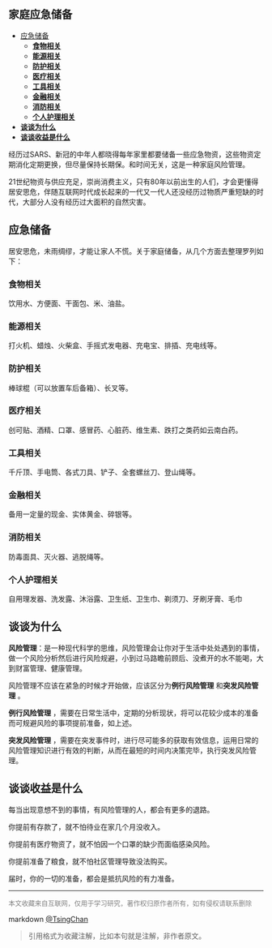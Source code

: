 家庭应急储备
----
<!-- TOC -->

- [应急储备](#应急储备)
    - [**食物相关**](#食物相关)
    - [**能源相关**](#能源相关)
    - [**防护相关**](#防护相关)
    - [**医疗相关**](#医疗相关)
    - [**工具相关**](#工具相关)
    - [**金融相关**](#金融相关)
    - [**消防相关**](#消防相关)
    - [**个人护理相关**](#个人护理相关)
- [**谈谈为什么**](#谈谈为什么)
- [**谈谈收益是什么**](#谈谈收益是什么)

<!-- /TOC -->
  
经历过SARS、新冠的中年人都晓得每年家里都要储备一些应急物资，这些物资定期消化定期更换，但尽量保持长期保。和时间无关，这是一种家庭风险管理。

21世纪物资与供应充足，崇尚消费主义，只有80年以前出生的人们，才会更懂得居安思危，伴随互联网时代成长起来的一代又一代人还没经历过物质严重短缺的时代，大部分人没有经历过大面积的自然灾害。


## 应急储备

居安思危，未雨绸缪，才能让家人不慌。关于家庭储备，从几个方面去整理罗列如下：


### **食物相关**

饮用水、方便面、干面包、米、油盐。

### **能源相关**

打火机、蜡烛、火柴盒、手摇式发电器、充电宝、排插、充电线等。

### **防护相关**

棒球棍（可以放置车后备箱）、长叉等。

### **医疗相关**

创可贴、酒精、口罩、感冒药、心脏药、维生素、跌打之类药如云南白药。

### **工具相关**

千斤顶、手电筒、各式刀具、铲子、全套螺丝刀、登山绳等。

### **金融相关**

备用一定量的现金、实体黄金、碎银等。

### **消防相关**

防毒面具、灭火器、逃脱绳等。

### **个人护理相关**

自用理发器、洗发露、沐浴露、卫生纸、卫生巾、剃须刀、牙刷牙膏、毛巾

## **谈谈为什么** 


**风险管理**：是一种现代科学的思维，风险管理会让你对于生活中处处遇到的事情，做一个风险分析然后进行风险规避，小到过马路瞻前顾后、没煮开的水不能喝，大到财富管理、健康管理。

风险管理不应该在紧急的时候才开始做，应该区分为**例行风险管理** 和**突发风险管理** 。

**例行风险管理** ，需要在日常生活中，定期的分析现状，将可以花较少成本的准备而可规避风险的事项提前准备，如上述。

**突发风险管理** ，需要在突发事件时，进行尽可能多的获取有效信息，运用日常的风险管理知识进行有效的判断，从而在最短的时间内决策完毕，执行突发风险管理。

## **谈谈收益是什么** 

每当出现意想不到的事情，有风险管理的人，都会有更多的退路。

你提前有存款了，就不怕待业在家几个月没收入。

你提前有医疗物资了，就不怕因一个口罩的缺少而面临感染风险。

你提前准备了粮食，就不怕社区管理导致没法购买。


届时，你的一切的准备，都会是抵抗风险的有力准备。


----
<font size=2 color='grey'>本文收藏来自互联网，仅用于学习研究，著作权归原作者所有，如有侵权请联系删除</font>

markdown [@TsingChan](http://www.9ong.com/) 

> 引用格式为收藏注解，比如本句就是注解，非作者原文。

